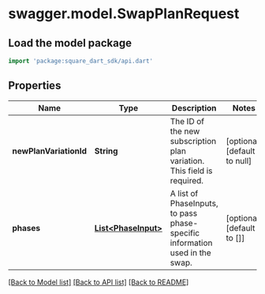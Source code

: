 # swagger.model.SwapPlanRequest

## Load the model package
```dart
import 'package:square_dart_sdk/api.dart'
```

## Properties
Name | Type | Description | Notes
------------ | ------------- | ------------- | -------------
**newPlanVariationId** | **String** | The ID of the new subscription plan variation.  This field is required. | [optional] [default to null]
**phases** | [**List&lt;PhaseInput&gt;**](PhaseInput.md) | A list of PhaseInputs, to pass phase-specific information used in the swap. | [optional] [default to []]

[[Back to Model list]](../README.md#documentation-for-models) [[Back to API list]](../README.md#documentation-for-api-endpoints) [[Back to README]](../README.md)

